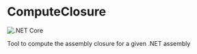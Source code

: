 # ComputeClosure
![.NET Core](https://github.com/AlexGhiondea/ComputeClosure/workflows/.NET%20Core/badge.svg)

Tool to compute the assembly closure for a given .NET assembly
